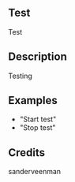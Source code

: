 ## Test
Test

## Description
Testing

## Examples
 - "Start test"
 - "Stop test"


## Credits
sanderveenman


